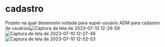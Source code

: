 # cadastro

Projeto na qual desenvolvi voltada para super-usuário ADM para cadastro de usuários![Captura de tela de 2023-07-10 12-26-59](https://github.com/Fendora-w/cadastro/assets/69772177/54378f02-e8f9-4911-82ce-36bad2349a0a)
![Captura de tela de 2023-07-10 12-27-49](https://github.com/Fendora-w/cadastro/assets/69772177/d6c04865-a751-460b-b4a7-6b6ef2658042)
![Captura de tela de 2023-07-10 12-52-53](https://github.com/Fendora-w/cadastro/assets/69772177/7c99a516-722b-416f-95b0-503e9a7aa658)

